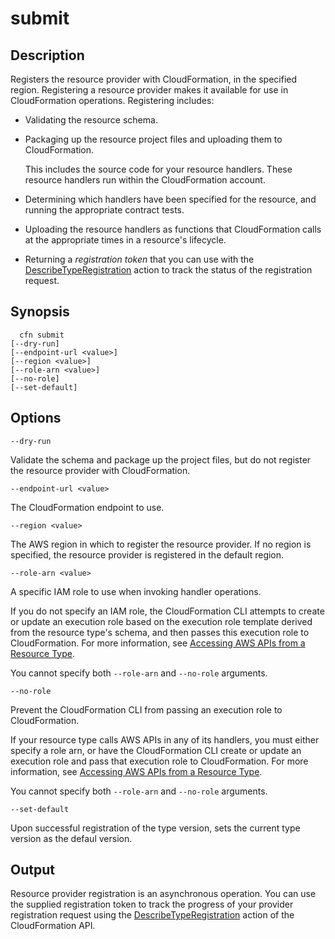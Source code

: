 # submit<a name="resource-type-cli-submit"></a>

## Description<a name="resource-type-cli-submit-description"></a>

Registers the resource provider with CloudFormation, in the specified region\. Registering a resource provider makes it available for use in CloudFormation operations\. Registering includes:
+ Validating the resource schema\.
+ Packaging up the resource project files and uploading them to CloudFormation\. 

  This includes the source code for your resource handlers\. These resource handlers run within the CloudFormation account\.
+ Determining which handlers have been specified for the resource, and running the appropriate contract tests\.
+ Uploading the resource handlers as functions that CloudFormation calls at the appropriate times in a resource's lifecycle\.
+ Returning a *registration token* that you can use with the [DescribeTypeRegistration](https://docs.aws.amazon.com/AWSCloudFormation/latest/APIReference/API_DescribeTypeRegistration.html) action to track the status of the registration request\.

## Synopsis<a name="resource-type-cli-submit-synopsis"></a>

```
  cfn submit
[--dry-run]
[--endpoint-url <value>]
[--region <value>]
[--role-arn <value>]
[--no-role]
[--set-default]
```

## Options<a name="resource-type-cli-submit-options"></a>

`--dry-run`

Validate the schema and package up the project files, but do not register the resource provider with CloudFormation\.

`--endpoint-url <value>`

The CloudFormation endpoint to use\.

`--region <value>`

The AWS region in which to register the resource provider\. If no region is specified, the resource provider is registered in the default region\.

`--role-arn <value>`

A specific IAM role to use when invoking handler operations\.

If you do not specify an IAM role, the CloudFormation CLI attempts to create or update an execution role based on the execution role template derived from the resource type's schema, and then passes this execution role to CloudFormation\. For more information, see [Accessing AWS APIs from a Resource Type](https://docs.aws.amazon.com/cloudformation-cli/latest/userguide/resource-type-develop.html#resource-type-develop-executionrole)\.

You cannot specify both `--role-arn` and `--no-role` arguments\.

`--no-role`

Prevent the CloudFormation CLI from passing an execution role to CloudFormation\.

If your resource type calls AWS APIs in any of its handlers, you must either specify a role arn, or have the CloudFormation CLI create or update an execution role and pass that execution role to CloudFormation\. For more information, see [Accessing AWS APIs from a Resource Type](https://docs.aws.amazon.com/cloudformation-cli/latest/userguide/resource-type-develop.html#resource-type-develop-executionrole)\.

You cannot specify both `--role-arn` and `--no-role` arguments\.

`--set-default`

Upon successful registration of the type version, sets the current type version as the defaul version\.

## Output<a name="resource-type-cli-submit-output"></a>

Resource provider registration is an asynchronous operation\. You can use the supplied registration token to track the progress of your provider registration request using the [DescribeTypeRegistration](https://docs.aws.amazon.com/AWSCloudFormation/latest/APIReference/API_DescribeTypeRegistration.html) action of the CloudFormation API\.